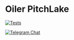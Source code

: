 # Oiler PitchLake

[![Tests](https://github.com/OilerNetwork/pitchlake_starknet/actions/workflows/test.yaml/badge.svg)](https://github.com/OilerNetwork/pitchlake_starknet/actions/workflows/test.yaml)

[![Telegram Chat][tg-badge]][tg-url]

[tg-badge]: https://img.shields.io/endpoint?color=neon&logo=telegram&label=chat&style=flat-square&url=https%3A%2F%2Ftg.sumanjay.workers.dev%2Foiler_official
[tg-url]: https://t.me/oiler_official